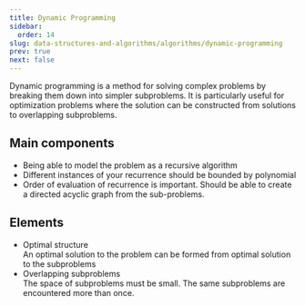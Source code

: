 ```yaml
---
title: Dynamic Programming
sidebar:
  order: 14
slug: data-structures-and-algorithms/algorithms/dynamic-programming
prev: true
next: false
---
```


Dynamic programming is a method for solving complex problems by breaking them down into simpler subproblems. It is particularly useful for optimization problems where the solution can be constructed from solutions to overlapping subproblems.

## Main components

- Being able to model the problem as a recursive algorithm
- Different instances of your recurrence should be bounded by polynomial
- Order of evaluation of recurrence is important. Should be able to create a directed acyclic graph from the sub-problems.

## Elements

- Optimal structure   
  An optimal solution to the problem can be formed from optimal solution to the subproblems
- Overlapping subproblems   
  The space of subproblems must be small. The same subproblems are encountered more than once.
